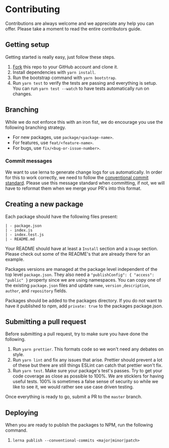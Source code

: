# Contributing

Contributions are always welcome and we appreciate any help you can offer. Please take a moment to read the entire contributors guide.

## Getting setup

Getting started is really easy, just follow these steps.

1. [Fork](https://help.github.com/articles/fork-a-repo/) this repo to your GitHub account and clone it.
2. Install dependencies with `yarn install`.
3. Run the bootstrap command with `yarn bootstrap`.
4. Run `yarn test` to verify the tests are passing and everything is setup. You can run `yarn test --watch` to have tests automatically run on changes.

## Branching

While we do not enforce this with an iron fist, we do encourage you use the following branching strategy.

* For new packages, use `package/<package-name>`.
* For features, use `feat/<feature-name>`.
* For bugs, use `fix/<bug-or-issue-number>`.

### Commit messages

We want to use lerna to generate change logs for us automatically. In order for this to work correctly, we need to follow the [conventional commit standard](https://www.conventionalcommits.org/). Please use this message standard when committing, if not, we will have to reformat them when we merge your PR's into this format.

## Creating a new package

Each package should have the following files present:

```shell
| - package.json
| - index.js
| - index.test.js
| - README.md
```

Your README should have at least a `Install` section and a `Usage` section. Please check out some of the README's that are already there for an example.

Packages versions are managed at the package level independent of the top level `package.json`. They also need a `"publishConfig": { "access": "public" }` property since we are using namespaces. You can copy one of the existing `package.json` files and update `name`, `version` ,`description`, `author`, and `repository` fields.

Packages should be added to the packages directory. If you do not want to have it published to npm, add `private: true` to the packages package.json.

## Submitting a pull request

Before submitting a pull request, try to make sure you have done the following.

1. Run `yarn prettier`. This formats code so we won't need any debates on style.
2. Run `yarn lint` and fix any issues that arise. Prettier should prevent a lot of these but there are still things ESLint can catch that prettier won't fix.
3. Run `yarn test`. Make sure your package's test's passes. Try to get your code coverage as close as possible to 100%. We are sticklers for having useful tests. 100% is sometimes a false sense of security so while we like to see it, we would rather see use case driven testing.

Once everything is ready to go, submit a PR to the `master` branch.

## Deploying

When you are ready to publish the packages to NPM, run the following command.

1. `lerna publish --conventional-commits <major|minor|patch>`
